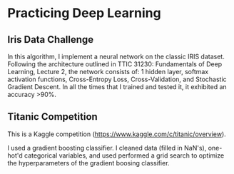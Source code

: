 # Practicing Deep Learning

## Iris Data Challenge 
In this algorithm, I implement a neural network on the classic IRIS dataset. Following the architecture outlined in TTIC 31230: Fundamentals of Deep Learning, Lecture 2, the network consists of: 1 hidden layer, softmax activation functions, Cross-Entropy Loss, Cross-Validation, and Stochastic Gradient Descent. In all the times that I trained and tested it, it exhibited an accuracy >90%.

## Titanic Competition
This is a Kaggle competition (https://www.kaggle.com/c/titanic/overview). 

I used a gradient boosting classifier. I cleaned data (filled in NaN's), one-hot'd categorical variables, and used performed a grid search to optimize the hyperparameters of the gradient boosing classifier.
